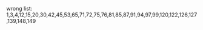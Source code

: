 wrong list:
1,3,4,12,15,20,30,42,45,53,65,71,72,75,76,81,85,87,91,94,97,99,120,122,126,127,139,148,149